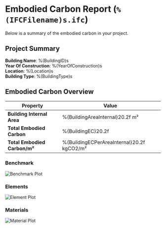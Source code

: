 # Embodied Carbon Report (`%(IFCFilename)s.ifc`)

Below is a summary of the embodied carbon in your project.

## Project Summary

**Building Name**: %(BuildingID)s  
**Year Of Construction**: %(YearOfConstruction)s  
**Location**: %(Location)s  
**Building Type**: %(BuildingType)s  

## Embodied Carbon Overview

| Property                       | Value                                     |
| ------------------------------ | ----------------------------------------- |
| **Building Internal Area**     | %(BuildingAreaInternal)20.2f m²           |
| **Total Embodied Carbon**      | %(BuildingEC)20.2f                        |
| **Total Embodied Carbon/m²**   | %(BuildingECPerAreaInternal)20.2f kgCO2/m²|

### Benchmark

![Benchmark Plot](benchmark.png)

### Elements

![Element Plot](element_counts.png)

### Materials

![Material Plot](material_counts.png)


